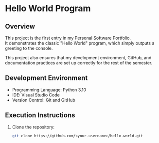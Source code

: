 # Hello World Program

## Overview
This project is the first entry in my Personal Software Portfolio.  
It demonstrates the classic "Hello World" program, which simply outputs a greeting to the console.  

This project also ensures that my development environment, GitHub, and documentation practices are set up correctly for the rest of the semester.

## Development Environment
- Programming Language: Python 3.10  
- IDE: Visual Studio Code  
- Version Control: Git and GitHub  

## Execution Instructions
1. Clone the repository:
   ```bash
   git clone https://github.com/<your-username>/hello-world.git
